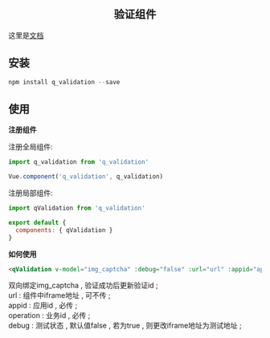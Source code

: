<h2 align="center">
  验证组件
</h2>


 这里是[文档](https://github.com/package/q_validation#readme)

## 安装

```javascript
npm install q_validation --save
```
## 使用
**注册组件**

注册全局组件:

```javascript
import q_validation from 'q_validation'

Vue.component('q_validation', q_validation)
```

注册局部组件:

```javascript
import qValidation from 'q_validation'

export default {
  components: { qValidation }
}
```

**如何使用**


```html
<qValidation v-model="img_captcha" :debug="false" :url="url" :appid="appid" :operation="operation"></qValidation>
```
双向绑定img_captcha , 验证成功后更新验证id ;<br>
url : 组件中iframe地址 , 可不传 ;<br>
appid : 应用id , 必传 ;<br>
operation : 业务id , 必传 ;<br>
debug : 测试状态 , 默认值false , 若为true , 则更改iframe地址为测试地址 ;

